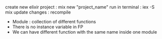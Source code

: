 create new elixir project : mix new "project_name"
run in terminal : iex -S mix
update changes : recompile

* Module : collection of different functions
* There is no instance variable in FP
* We can have different function with the same name inside one module
